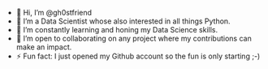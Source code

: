 - 👋 Hi, I’m @gh0stfriend
- 👀 I’m a Data Scientist whose also interested in all things Python.
- 🌱 I’m constantly learning and honing my Data Science skills.
- 💞️ I’m open to collaborating on any project where my contributions can make an impact.
- ⚡ Fun fact: I just opened my Github account so the fun is only starting ;-)

<!---
gh0stfriend/gh0stfriend is a ✨ special ✨ repository because its `README.md` (this file) appears on your GitHub profile.
You can click the Preview link to take a look at your changes.
--->
